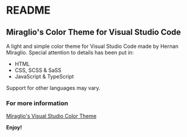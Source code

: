 # README
## Miraglio's Color Theme for Visual Studio Code

A light and simple color theme for Visual Studio Code made by Hernan Miraglio. Special attention to details has been put in:

* HTML
* CSS, SCSS & SaSS
* JavaScript & TypeScript

Support for other languages may vary.

### For more information

[Miraglio's Visual Studio Color Theme](https://github.com/hmiraglio/miraglio)

**Enjoy!**
